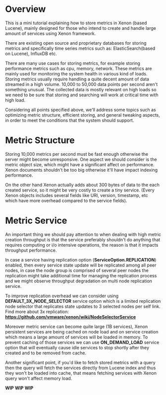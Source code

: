 # Overview

This is a mini tutorial explaining how to store metrics in Xenon (based Lucene), mainly designed for those 
who intend to create and handle large amount of services using Xenon framework.

There are existing open source and proprietary databases for storing metrics and specifically time series metrics such as: ElasticSearch(based on Lucene), InfluxDB etc.

There are many use cases for storing metrics, for example storing performance metrics such as cpu, memory, network. These metrics are mainly used for monitoring the system health in various kind of loads.
Storing metrics usually require handling a quite decent amount of data streamed in a high volume. 10,000 to 50,000 data points per second aren't something unusual. The collected data is mostly relevant on high loads so we need to be sure that storing and searching will work at critical time with high load.

Considering all points specified above, we'll address some topics such as optimizing metric structure, efficient storing, and general tweaking aspects, in order to meet the conditions that the system should support.

# Metric Structure

Storing 10,000 metrics per second must be fast enough otherwise the server might become unresponsive.
One aspect we should consider is the metric object size, which might have a significant affect on performance.
Xenon documents shouldn't be too big otherwise it'll have impact indexing performance. 

On the other hand Xenon actually adds about 300 bytes of data to the each created service, so it might be very costly to create a tiny service. (Every Xenon objects includes several fields like URI, version, timestamp, etc which have more overhead compared to the service fields).

# Metric Service

An important thing we should pay attention to when dealing with high metric creation throughput is that the service preferably shouldn't do anything that requires computing or i/o intensive operations, the reason is that it impacts throughput performance.

In case a service having replication option (**ServiceOption.REPLICATION**) enabled, then every service state update will be replicated among all peer nodes, in case the node group is comprised of several peer nodes the replication might take additional time for managing the replication process and we might observe throughput degradation on multi node replication service.
 
To improve replication overhead we can consider using **DEFAULT_3X_NODE_SELECTOR** service option which is a limited replication node selector that replicates state updates to 3 selected nodes per self link.
Find more about 3x replication: **https://github.com/vmware/xenon/wiki/NodeSelectorService**

Moreover metric service can become quite large (1B services), Xenon persistent services are being cached on node load and on service creation which means a large amount of services will be loaded in memory. To prevent caching of those services we can use **ON_DEMAND_LOAD** service option that will eventually cause idle services to stop shortly after they created and to be removed from cache.

Another significant point, if you'd like to fetch stored metrics with a query then the query will fetch the services directly from Lucene index and thus they won't be loaded into cache, that means fetching services with Xenon query won't affect memory load.

**WIP** **WIP** **WIP**